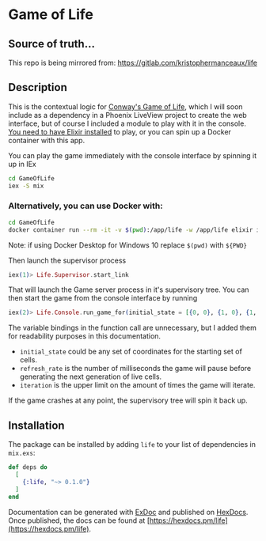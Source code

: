 # Game of Life

## Source of truth...
This repo is being mirrored from: 
https://gitlab.com/kristophermanceaux/life

## Description
This is the contextual logic for [Conway's Game of Life](https://en.wikipedia.org/wiki/Conway%27s_Game_of_Life), which I will soon include as a dependency in a Phoenix LiveView project to create the web interface, but of course I included a module to play with it in the console. [You need to have Elixir installed](https://elixir-lang.org/install.html) to play, or you can spin up a Docker container with this app.

You can play the game immediately with the console interface by spinning it up in IEx
```bash
cd GameOfLife
iex -S mix
```
### Alternatively, you can use Docker with:
```bash
cd GameOfLife
docker container run --rm -it -v $(pwd):/app/life -w /app/life elixir iex -S mix
```
Note: if using Docker Desktop for Windows 10 replace `$(pwd)` with `${PWD}`

Then launch the supervisor process
```elixir
iex(1)> Life.Supervisor.start_link
```
That will launch the Game server process in it's supervisory tree. You can then start the game from the console interface by running
```elixir
iex(2)> Life.Console.run_game_for(initial_state = [{0, 0}, {1, 0}, {1, -1}, {2, -1}, {2, -2}, {3, -2}], refresh_rate = 100, iterations = 100)
```

The variable bindings in the function call are unnecessary, but I added them for readability purposes in this documentation.
- `initial_state` could be any set of coordinates for the starting set of cells.
- `refresh_rate` is the number of milliseconds the game will pause before generating the next generation of live cells.
- `iteration` is the upper limit on the amount of times the game will iterate.

If the game crashes at any point, the supervisory tree will spin it back up.

## Installation

The package can be installed
by adding `life` to your list of dependencies in `mix.exs`:

```elixir
def deps do
  [
    {:life, "~> 0.1.0"}
  ]
end
```

Documentation can be generated with [ExDoc](https://github.com/elixir-lang/ex_doc)
and published on [HexDocs](https://hexdocs.pm). Once published, the docs can
be found at [https://hexdocs.pm/life](https://hexdocs.pm/life).


